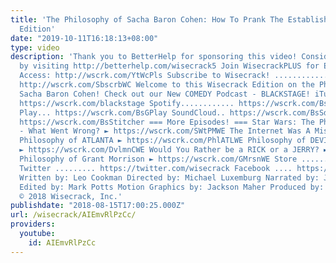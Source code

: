 ```yaml
---
title: 'The Philosophy of Sacha Baron Cohen: How To Prank The Establishment – Wisecrack
  Edition'
date: "2019-10-11T16:18:13+08:00"
type: video
description: 'Thank you to BetterHelp for sponsoring this video! Consider online counseling
  by visiting http://betterhelp.com/wisecrack5 Join WisecrackPLUS for Exclusive Pilot
  Access: http://wscrk.com/YtWcPls Subscribe to Wisecrack! .......................
  http://wscrk.com/SbscrbWC Welcome to this Wisecrack Edition on the Philosophy of
  Sacha Baron Cohen! Check out our New COMEDY Podcast - BLACKSTAGE! iTunes............
  https://wscrk.com/blackstage Spotify............ https://wscrk.com/BsSpotify Google
  Play... https://wscrk.com/BsGPlay SoundCloud.. https://wscrk.com/BsSdCld Stitcher..........
  https://wscrk.com/BsStitcher === More Episodes! === Star Wars: The Phantom Menace
  - What Went Wrong? ► https://wscrk.com/SWtPMWE The Internet Was A Mistake ► https://wscrk.com/IntWaM
  Philosophy of ATLANTA ► https://wscrk.com/PhlATLWE Philosophy of DEVILMAN CRYBABY
  ► https://wscrk.com/DvlmnCWE Would You Rather be a RICK or a JERRY? ► https://wscrk.com/RckrJryWE
  Philosophy of Grant Morrison ► https://wscrk.com/GMrsnWE Store ........... http://wisecrackstore.com
  Twitter ......... https://twitter.com/wisecrack Facebook .... https://facebook.com/wisecrackedu
  Written by: Leo Cookman Directed by: Michael Luxemburg Narrated by: Jared Bauer
  Edited by: Mark Potts Motion Graphics by: Jackson Maher Produced by: Emily Dunbar
  © 2018 Wisecrack, Inc.'
publishdate: "2018-08-15T17:00:25.000Z"
url: /wisecrack/AIEmvRlPzCc/
providers:
  youtube:
    id: AIEmvRlPzCc
---
```

